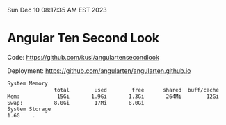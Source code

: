 Sun Dec 10 08:17:35 AM EST 2023

# Angular Ten Second Look

Code: https://github.com/kusl/angulartensecondlook

Deployment: https://github.com/angularten/angularten.github.io

```bash
System Memory
               total        used        free      shared  buff/cache   available
Mem:            15Gi       1.9Gi       1.3Gi       264Mi        12Gi        13Gi
Swap:          8.0Gi        17Mi       8.0Gi
System Storage
1.6G	.
```
```bash
